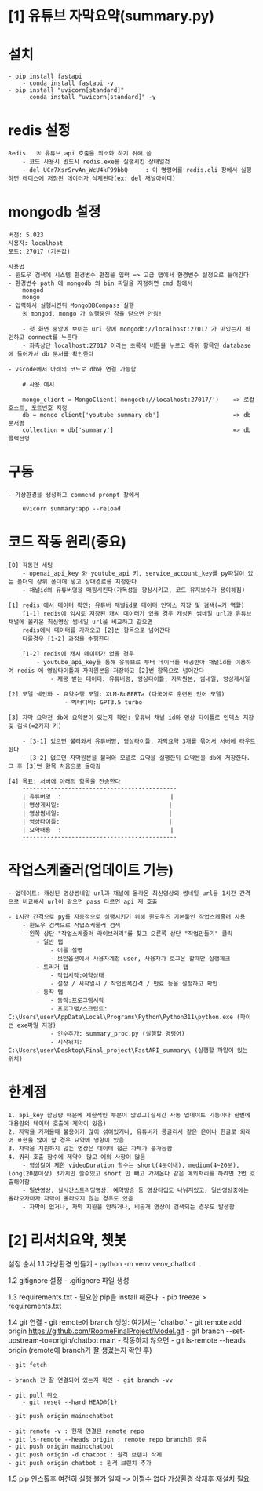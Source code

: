
# [1] 유튜브 자막요약(summary.py)

# 설치

    - pip install fastapi
        - conda install fastapi -y
    - pip install "uvicorn[standard]"
        - conda install "uvicorn[standard]" -y

# redis 설정

    Redis   ※ 유튜브 api 호출을 최소화 하기 위해 씀
        - 코드 사용시 반드시 redis.exe를 실행시킨 상태일것
        - del UCr7XsrSrvAn_WcU4kF99bbQ     : 이 명령어를 redis.cli 창에서 실행하면 레디스에 저장된 데이터가 삭제된다(ex: del 채널아이디)

# mongodb 설정

    버전: 5.023
    사용자: localhost
    포트: 27017 (기본값)

    사용법
    - 윈도우 검색에 시스템 환경변수 편집을 입력 => 고급 탭에서 환경변수 설정으로 들어간다
    - 환경변수 path 에 mongodb 의 bin 파일을 지정하면 cmd 창에서
        mongod
        mongo    
    - 입력해서 실행시킨뒤 MongoDBCompass 실행
        ※ mongod, mongo 가 실행중인 창을 닫으면 안됨!

        - 첫 화면 중앙에 보이는 uri 창에 mongodb://localhost:27017 가 떠있는지 확인하고 connect를 누른다
        - 좌측상단 localhost:27017 이라는 초록색 버튼을 누르고 하위 항목인 database에 들어가서 db 문서를 확인한다

    - vscode에서 아래의 코드로 db와 연결 가능함
        
        # 사용 예시
        
        mongo_client = MongoClient('mongodb://localhost:27017/')    => 로컬호스트, 포트번호 지정
        db = mongo_client['youtube_summary_db']                     => db 문서명
        collection = db['summary']                                  => db 콜렉션명

# 구동

    - 가상환경을 생성하고 commend prompt 창에서

        uvicorn summary:app --reload

# 코드 작동 원리(중요)

    [0] 작동전 세팅
        - openai_api_key 와 youtube_api 키, service_account_key를 py파일이 있는 폴더의 상위 폴더에 넣고 상대경로를 지정한다
        - 채널id와 유튜버명을 매핑시킨다(가독성을 향상시키고, 코드 유지보수가 용이해짐)

    [1] redis 에서 데이터 확인: 유튜버 채널id로 데이터 인덱스 저장 및 검색(=키 역할)
        [1-1] redis에 임시로 저장된 캐시 데이터가 있을 경우 캐싱된 썸네일 url과 유튜브 채널에 올라온 최신영상 썸네일 url을 비교하고 같으면
        redis에서 데이터를 가져오고 [2]번 항목으로 넘어간다
        다를경우 [1-2] 과정을 수행한다
            
        [1-2] redis에 캐시 데이터가 없을 경우
            - youtube_api_key를 통해 유튜브로 부터 데이터를 제공받아 채널id를 이용하여 redis 에 영상타이틀과 자막원본을 저장하고 [2]번 항목으로 넘어간다
                - 제공 받는 데이터: 유튜버명, 영상타이틀, 자막원본, 썸네일, 영상게시일
    
    [2] 모델 색인화 - 요약수행 모델: XLM-RoBERTa (다국어로 훈련된 언어 모델)
                    - 벡터디비: GPT3.5 turbo

    [3] 자막 요약전 db에 요약본이 있는지 확인: 유튜버 채널 id와 영상 타이틀로 인덱스 저장 및 검색(=2가지 키)

        - [3-1] 있으면 불러와서 유튜버명, 영상타이틀, 자막요약 3개를 묶어서 서버에 라우트한다
        - [3-2] 없으면 자막원본을 불러와 모델로 요약을 실행한뒤 요약본을 db에 저장한다. 그 후 [3]번 항목 처음으로 돌아감
    
    [4] 목표: 서버에 아래의 항목을 전송한다
        --------------------------------------------
        | 유튜버명  :                               |
        | 영상게시일:                               |
        | 영상썸네일:                               |
        | 영상타이틀:                               |
        | 요약내용  :                               |
        --------------------------------------------

# 작업스케줄러(업데이트 기능)

    - 업데이트: 캐싱된 영상썸네일 url과 채널에 올라온 최신영상의 썸네일 url을 1시간 간격으로 비교해서 url이 같으면 pass 다르면 api 재 호출

    - 1시간 간격으로 py를 자동적으로 실행시키기 위해 윈도우즈 기본툴인 작업스케줄러 사용
        - 윈도우 검색으로 작업스케줄러 검색
        - 왼쪽 상단 "작업스케줄러 라이브러리"를 찾고 오른쪽 상단 "작업만들기" 클릭
            - 일반 탭
                - 이름 설명 
                - 보안옵션에서 사용자계정 user, 사용자가 로그온 할때만 실행체크
            - 트리거 탭
                - 작업시작:예약상태
                - 설정 / 시작일시 / 작업반복간격 / 만료 등을 설정하고 확인
            - 동작 탭
                - 동작:프로그램시작
                - 프로그램/스크립트: C:\Users\user\AppData\Local\Programs\Python\Python311\python.exe (파이썬 exe파일 지정)
                - 인수추가: summary_proc.py (실행할 명령어)
                - 시작위치: C:\Users\user\Desktop\Final_project\FastAPI_summary\ (실행할 파일이 있는 위치)

# 한계점

    1. api_key 할당량 때문에 제한적인 부분이 많았고(실시간 자동 업데이트 기능이나 한번에 대용량의 데이터 호출에 제약이 있음)
    2. 자막을 가져올때 불용어가 많이 섞여있거나, 유튜버가 콩글리시 같은 은어나 한글로 외래어 표현을 많이 할 경우 요약에 영향이 있음
    3. 자막을 지원하지 않는 영상은 데이터 접근 자체가 불가능함
    4. 쿼리 호출 함수에 제약이 많고 예외 사항이 많음
        - 영상길이 제한 videoDuration 함수는 short(4분이내), medium(4~20분), long(20분이상) 3가지만 쓸수있고 short 만 빼고 가져온다 같은 예외처리를 하려면 2번 호출해야함
        - 일반영상, 실시간스트리밍영상, 예약방송 등 영상타입도 나눠져있고, 일반영상중에는 올라오자마자 자막이 올라오지 않는 경우도 있음
        - 자막이 없거나, 자막 지원을 안하거나, 비공개 영상이 검색되는 경우도 발생함

# [2] 리서치요약, 챗봇

설정 순서
1.1 가상환경 만들기
    - python -m venv venv_chatbot

1.2 gitignore 설정
    - .gitignore 파일 생성

1.3 requirements.txt
    - 필요한 pip을 install 해준다. - pip freeze > requirements.txt

1.4 git 연결
    - git remote에 branch 생성: 여기서는 'chatbot'
    - git remote add origin https://github.com/RoomeFinalProject/Model.git
    - git branch --set-upstream-to=origin/chatbot main
        - 작동하지 않으면 - git ls-remote --heads origin (remote에 branch가 잘 생겼는지 확인 후)

    - git fetch 
    
    - branch 간 잘 연결되어 있는지 확인 - git branch -vv
    
    - git pull 취소
        - git reset --hard HEAD@{1}

    - git push origin main:chatbot

    - git remote -v : 현재 연결된 remote repo 
    - git ls-remote --heads origin : remote repo branch의 종류
    - git push origin main:chatbot
    - git push origin -d chatbot : 원격 브랜치 삭제
    - git push origin chatbot : 원격 브랜치 추가
1.5 pip 인스톨후 여전히 실행 불가 일때 -> 어쩔수 없다 가상환경 삭제후 재설치 필요
